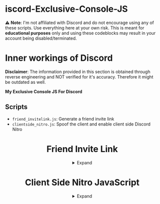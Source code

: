 # iscord-Exclusive-Console-JS

⚠️ **Note**: I'm not affiliated with Discord and do not encourage using any of these scripts. Use everything here at your own risk. This is meant for **educational purposes** only and using these codeblocks may result in your account being disabled/terminated.

# Inner workings of Discord

**Disclaimer**: The information provided in this section is obtained through reverse engineering and NOT verified for it's accuracy. Therefore it might be outdated as well.

**My Exclusive Console JS For Discord**

## Scripts

- `friend_invitelink.js`: Generate a friend invite link
- `clientside_nitro.js`: Spoof the client and enable client side Discord Nitro
<header>
  
# Friend Invite Link

<details>
  <summary>Expand</summary>
  
  ```js
webpackChunkdiscord_app.push([[[Math.random()]],{},q=>Object.values(q.c).find(e=>e.exports?.Z?.createFriendInvite).exports.Z.createFriendInvite().then(console.log)])
  ```
</details>

  # Client Side Nitro JavaScript

<details>
  <summary>Expand</summary>
  
  ```js
webpackChunkdiscord_app.push([[[Math.random()]],{},q=>Object.values(q.c).find(e=>e.exports?.default?.getCurrentUser).exports.default.getCurrentUser().premiumType=2])
  ```
</details>

</header>

